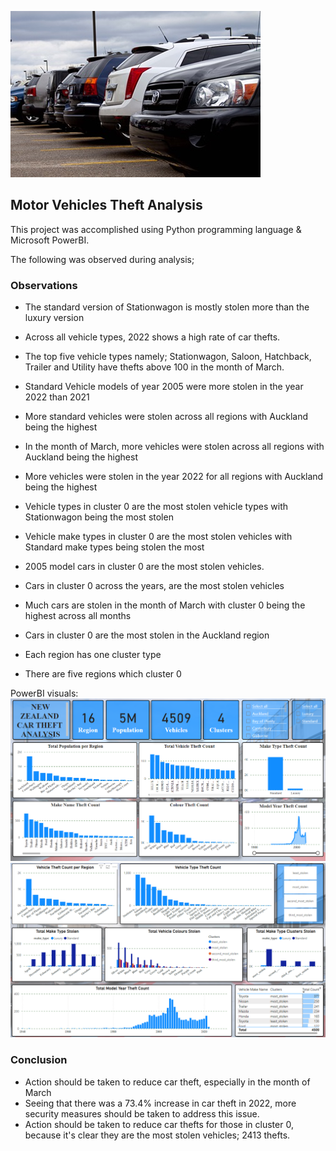 ![super_bowl](img/cars_lot.jpeg)

## **Motor Vehicles Theft Analysis**

This project was accomplished using Python programming language & Microsoft PowerBI. 

The following was observed during analysis;

### **Observations**

- The standard version of Stationwagon is mostly stolen more than the luxury version
- Across all vehicle types, 2022 shows a high rate of car thefts.
- The top five vehicle types namely; Stationwagon, Saloon, Hatchback, Trailer and Utility have thefts above 100 in the month of March.
- Standard Vehicle models of year 2005 were more stolen in the year 2022 than 2021
- More standard vehicles were stolen across all regions with Auckland being the highest
- In the month of March, more vehicles were stolen across all regions with Auckland being the highest
- More vehicles were stolen in the year 2022 for all regions with Auckland being the highest

- Vehicle types in cluster 0 are the most stolen vehicle types with Stationwagon being the most stolen
- Vehicle make types in cluster 0 are the most stolen vehicles with Standard make types being stolen the most
- 2005 model cars in cluster 0 are the most stolen vehicles.
- Cars in cluster 0 across the years, are the most stolen vehicles
- Much cars are stolen in the month of March with cluster 0 being the highest across all months
- Cars in cluster 0 are the most stolen in the Auckland region
- Each region has one cluster type
- There are five regions which cluster 0

PowerBI visuals:
![powerbi_1](img/Powerbi_page1.png)
![powerbi_2](img/Powerbi_page2.png)

### **Conclusion**

- Action should be taken to reduce car theft, especially in the month of March
- Seeing that there was a 73.4% increase in car theft in 2022, more security measures should be taken to address this issue.
- Action should be taken to reduce car thefts for those in cluster 0, because it's clear they are the most stolen vehicles; 2413 thefts.